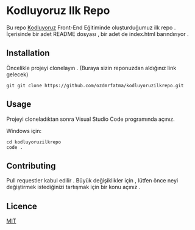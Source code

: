 # Kodluyoruz Ilk Repo
Bu repo [Kodluyoruz](https://www.kodluyoruz.org/) Front-End Eğitiminde oluşturduğumuz ilk repo . İçerisinde bir adet README dosyası , bir adet de index.html barındırıyor . 



## Installation

Öncelikle projeyi clonelayın  . (Buraya sizin reponuzdan aldığınız link gelecek)

`git
git clone https://github.com/ozdmrfatma/kodluyoruzilkrepo.git
`

## Usage

Projeyi cloneladıktan sonra Visual Studio Code programında açınız.

Windows için:

```
cd kodluyoruzilkrepo
code .

```

## Contributing

Pull requestler kabul edilir . Büyük değişiklikler için , lütfen önce neyi değiştirmek istediğinizi tartışmak için bir konu açınız .

## Licence

[MIT](https://choosealicense.com/licenses/mit/)
